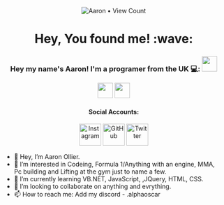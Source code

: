 <p align="center"><img src="https://profile-counter.glitch.me/{Aaron-Ollier}/count.svg" alt="Aaron • View Count"/></p>
<h1 align="center">Hey, You found me! :wave:</h1>
<h3 align="center">Hey my name's Aaron! I'm a programer from the UK 💻: <img src="C:\Users\Aollier\Downloads\noun-great-britain-11745.png" height="35px"/></h3>
<!--
   <p align="center">Check Out My Site!</a></p>-->
   <p align="center">
	<!--<a href="https://aarontech.co.uk" target="_blank"><img src="https://cdn3.iconfinder.com/data/icons/colorful-guache-social-media-logos-1/159/social-media_web-128.png" height="35px"/></a>-->
	<a href="mailto:me@aaronollier2207@gmail.com" target="_blank"><img src="https://cdn2.iconfinder.com/data/icons/colorful-guache-social-media-logos-1/154/social-media__email-128.png" height="35px"/></a>
	<a href="https://www.linkedin.com/in/aaron-ollier" target="_blank"><img src="https://cdn4.iconfinder.com/data/icons/colorful-guache-social-media-logos-1/159/social-media_linkedin-128.png" height="35px"/></a>
</p>
<h4 align="center">Social Accounts:</h4>

<p align="center">
	<a href="https://www.instagram.com/aaron0llier/" target="_blank"><img src="https://cdn4.iconfinder.com/data/icons/colorful-guache-social-media-logos-1/155/social-media_instagram-black-128.png" height="50px" alt="Instagram"/></a>
	<a href="https://github.com/Aaron-Ollier" target="_blank"><img src="https://cdn3.iconfinder.com/data/icons/colorful-guache-social-media-logos-1/159/social-media_GitHub-128.png" height="50px" alt="GitHub"/></a>
   <a href="https://open.spotify.com/user/johnollier16?si=239669272138486f" target="_blank"><img src="https://cdn4.iconfinder.com/data/icons/social-media-2069/130/_Social_Media_Three-128.png" height="50px" alt="Twitter"/></a>	
</p>
<p src="https://discord.com/widget?id=1007793201463164948&theme=dark" width="350" height="500" allowtransparency="true" frameborder="0" sandbox="allow-popups allow-popups-to-escape-sandbox allow-same-origin allow-scripts">
</p>

- 👋 Hey, I’m Aaron Ollier.
- 👀 I’m interested in Codeing, Formula 1/Anything with an engine, MMA, Pc building and Lifting at the gym just to name a few.
- 🌱 I’m currently learning VB.NET, JavaScript, ,JQuery, HTML, CSS. 
- 💞️ I’m looking to collaborate on anything and evrything.
- 📫 How to reach me: Add my discord - .alphaoscar
<!---
   Aaron-Ollier/Aaron-Ollier is a ✨ special ✨ repository because its `README.md` (this file) appears on your GitHub profile.
   You can click the Preview link to take a look at your changes.
   --->

